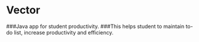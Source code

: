 # Vector
###Java app for student productivity.
###This helps student to maintain to-do list, increase productivity and efficiency.

